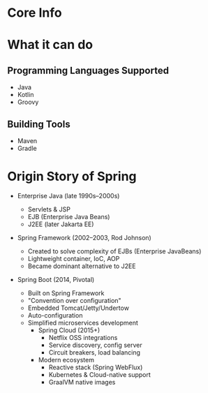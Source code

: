 # Core Info

# What it can do

## Programming Languages Supported

- Java
- Kotlin
- Groovy

## Building Tools

- Maven
- Gradle

## 

# Origin Story of Spring

- Enterprise Java (late 1990s–2000s)
  - Servlets & JSP
  - EJB (Enterprise Java Beans)
  - J2EE (later Jakarta EE)

- Spring Framework (2002–2003, Rod Johnson)
  - Created to solve complexity of EJBs (Enterprise JavaBeans)
  - Lightweight container, IoC, AOP
  - Became dominant alternative to J2EE
- Spring Boot (2014, Pivotal)
  - Built on Spring Framework
  - "Convention over configuration"
  - Embedded Tomcat/Jetty/Undertow
  - Auto-configuration
  - Simplified microservices development
    - Spring Cloud (2015+)
      - Netflix OSS integrations
      - Service discovery, config server
      - Circuit breakers, load balancing
    - Modern ecosystem
      - Reactive stack (Spring WebFlux)
      - Kubernetes & Cloud-native support
      - GraalVM native images

